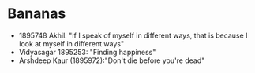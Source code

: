 # Bananas
* 1895748 Akhil: "If I speak of myself in different ways, that is because I look at myself in different ways"
* Vidyasagar 1895253: "Finding happiness"
* Arshdeep Kaur (1895972):"Don't die before you're dead"
